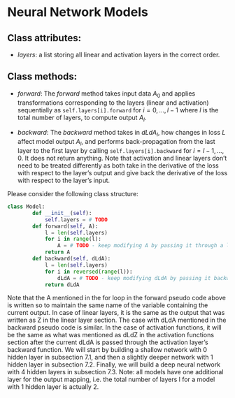 # Neural Network Models

## Class attributes:

- $layers$: a list storing all linear and activation layers in the correct order.

## Class methods:

- $forward$: The $forward$ method takes input data $A_0$ and applies transformations corresponding to the layers (linear and activation) sequentially as `self.layers[i].forward` for $i = 0, ..., l − 1$ where $l$ is the total number of layers, to compute output $A_l$.

- $backward$: The $backward$ method takes in $dLdA_l$, how changes in loss $L$ affect model output $A_l$, and performs back-propagation from the last layer to the first layer by calling `self.layers[i].backward` for $i = l − 1, ..., 0$. It does not return anything. Note that activation and linear layers don’t need to be treated differently as both take in the derivative of the loss with respect to the layer’s output and give back the derivative of the loss with respect to the layer’s input.

Please consider the following class structure:
```python
class Model:
        def __init__(self):
            self.layers = # TODO
        def forward(self, A):
            l = len(self.layers)
            for i in range(l):
                A = # TODO - keep modifying A by passing it through a layer
            return A
        def backward(self, dLdA):
            l = len(self.layers)
            for i in reversed(range(l)):
                dLdA = # TODO - keep modifying dLdA by passing it backwards through a layer
            return dLdA
```
Note that the A mentioned in the for loop in the forward pseudo code above is written so to maintain the same name of the variable containing the current output. In case of linear layers, it is the same as the output that was written as Z in the linear layer section. The case with dLdA mentioned in the backward pseudo code is similar. In the case of activation functions, it will be the same as what was mentioned as dLdZ in the activation functions section after the current dLdA is passed through the activation layer’s backward function.
We will start by building a shallow network with 0 hidden layer in subsection 7.1, and then a slightly deeper network with 1 hidden layer in subsection 7.2. Finally, we will build a deep neural network with 4 hidden layers in subsection 7.3. Note: all models have one additional layer for the output mapping, i.e. the total number of layers l for a model with 1 hidden layer is actually 2.
